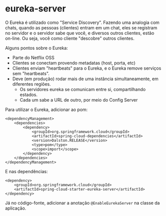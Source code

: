 # eureka-server

O Eureka é utilizado como "Service Discovery". Fazendo uma analogia com chats, quando as pessoas (clientes) entram em um chat, eles se registram no servidor e o servidor sabe que você, e diversos outros clientes, estão on-line. Ou seja, você como cliente "descobre" outros clientes.

Alguns pontos sobre o Eureka:
- Parte do Netflix OSS
- Clientes se conectam provendo metadatas (host, porta, etc)
- Clientes enviam "heartbeats" para o Eureka, e o Eureka remove serviços sem "heartbeats".
- Deve (em produção) rodar mais de uma instância simultaneamente, em diferentes regiões.
	- Os servidores eureka se comunicam entre si, compartilhando estados. 
	- Cada um sabe a URL de outro, por meio do Config Server


Para utilizar o Eureka, adicionar ao pom:
```
<dependencyManagement>
	<dependencies>
		<dependency>
			<groupId>org.springframework.cloud</groupId>
			<artifactId>spring-cloud-dependencies</artifactId>
			<version>Dalston.RELEASE</version>
			<type>pom</type>
			<scope>import</scope>
		</dependency>
	</dependencies>
</dependencyManagement>
```

E nas dependências:
```
<dependency>
	<groupId>org.springframework.cloud</groupId>
	<artifactId>spring-cloud-starter-eureka-server</artifactId>
</dependency>
```

Já no código-fonte, adicionar a anotação ```@EnableEurekaServer``` na classe da aplicação.